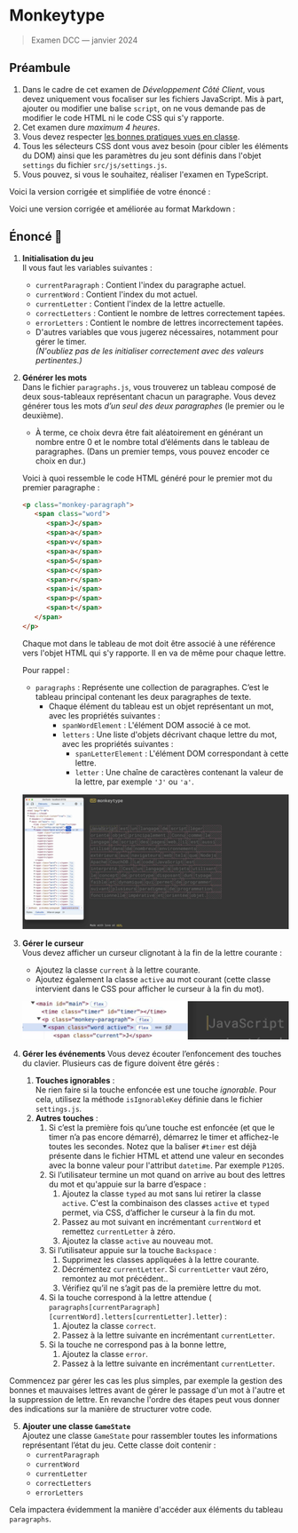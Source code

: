 # Monkeytype

> Examen DCC — janvier 2024

## Préambule

1. Dans le cadre de cet examen de *Développement Côté Client*, vous devez uniquement vous focaliser sur les fichiers
   JavaScript. Mis à part, ajouter ou modifier une balise `script`, on ne vous demande pas de modifier le code HTML ni
   le code CSS qui s'y rapporte.
2. Cet examen dure *maximum 4 heures*.
3. Vous devez respecter [les bonnes pratiques vues en classe](https://github.com/hepl-dcc/dcc-guidelines).
4. Tous les sélecteurs CSS dont vous avez besoin (pour cibler les éléments du DOM) ainsi que les paramètres du jeu sont
   définis dans l'objet `settings` du fichier `src/js/settings.js`.
5. Vous pouvez, si vous le souhaitez, réaliser l'examen en TypeScript.

Voici la version corrigée et simplifiée de votre énoncé :

Voici une version corrigée et améliorée au format Markdown :

## Énoncé 🎯

1. **Initialisation du jeu**  
   Il vous faut les variables suivantes :
    * `currentParagraph` : Contient l'index du paragraphe actuel.
    * `currentWord` : Contient l'index du mot actuel.
    * `currentLetter` : Contient l'index de la lettre actuelle.
    * `correctLetters` : Contient le nombre de lettres correctement tapées.
    * `errorLetters` : Contient le nombre de lettres incorrectement tapées.
    * D'autres variables que vous jugerez nécessaires, notamment pour gérer le timer.  
      *(N'oubliez pas de les initialiser correctement avec des valeurs pertinentes.)*

2. **Générer les mots**  
   Dans le fichier `paragraphs.js`, vous trouverez un tableau composé de deux sous-tableaux représentant chacun un
paragraphe. Vous devez générer tous les mots *d’un seul des deux paragraphes* (le premier ou le deuxième).
    * À terme, ce choix devra être fait aléatoirement en générant un nombre entre 0 et le nombre total d’éléments dans le tableau de paragraphes. (Dans un premier temps, vous pouvez encoder ce choix en dur.)

   Voici à quoi ressemble le code HTML généré pour le premier mot du premier paragraphe :
   ```html
   <p class="monkey-paragraph">
      <span class="word">
         <span>J</span>
         <span>a</span>
         <span>v</span>
         <span>a</span>
         <span>S</span>
         <span>c</span>
         <span>r</span>
         <span>i</span>
         <span>p</span>
         <span>t</span>
      </span>
   </p>
   ```
   Chaque mot dans le tableau de mot doit être associé à une référence vers l'objet HTML qui s'y rapporte. Il en va de même pour chaque lettre.

   Pour rappel :
    * `paragraphs` : Représente une collection de paragraphes. C’est le tableau principal contenant les deux paragraphes de texte.
        * Chaque élément du tableau est un objet représentant un mot, avec les propriétés suivantes :
            * `spanWordElement` : L'élément DOM associé à ce mot.
            * `letters` : Une liste d'objets décrivant chaque lettre du mot, avec les propriétés suivantes :
                * `spanLetterElement` : L'élément DOM correspondant à cette lettre.
                * `letter` : Une chaîne de caractères contenant la valeur de la lettre, par exemple `'J'` ou `'a'`.

   ![Code HTML après la génération des mots](img/generateWordElements.jpg)
   
3. **Gérer le curseur**  
   Vous devez afficher un curseur clignotant à la fin de la lettre courante :
    * Ajoutez la classe `current` à la lettre courante.
    * Ajoutez également la classe `active` au mot courant (cette classe intervient dans le CSS pour afficher le curseur
      à la fin du mot).

   ![Afficher le curseur.](img/displayCursor.jpg)
   
4. **Gérer les événements**
   Vous devez écouter l’enfoncement des touches du clavier. Plusieurs cas de figure doivent être gérés :
    1. **Touches ignorables** :  
       Ne rien faire si la touche enfoncée est une touche *ignorable*. Pour cela, utilisez la méthode `isIgnorableKey`
       définie dans le fichier `settings.js`.
    2. **Autres touches** :
        1. Si c’est la première fois qu’une touche est enfoncée (et que le timer n’a pas encore démarré), démarrez le timer et affichez-le toutes les secondes. Notez que la baliser `#timer` est déjà présente dans le fichier HTML et attend une valeur en secondes avec la bonne valeur pour l'attribut `datetime`. Par exemple `P120S`.  
        2. Si l’utilisateur termine un mot quand on arrive au bout des lettres du mot et qu'appuie sur la barre
           d’espace :
            1. Ajoutez la classe `typed` au mot sans lui retirer la classe `active`. C'est la combinaison des classes
              `active` et `typed` permet, via CSS, d’afficher le curseur à la fin du mot.
            2. Passez au mot suivant en incrémentant `currentWord` et remettez `currentLetter` à zéro.
            3. Ajoutez la classe `active` au nouveau mot.
        3. Si l’utilisateur appuie sur la touche `Backspace` :
            1. Supprimez les classes appliquées à la lettre courante.
            2. Décrémentez `currentLetter`. Si `currentLetter` vaut zéro, remontez au mot précédent..
            3. Vérifiez qu’il ne s’agit pas de la première lettre du mot. 
        4. Si la touche correspond à la lettre attendue (
           `paragraphs[currentParagraph][currentWord].letters[currentLetter].letter`) :
            1. Ajoutez la classe `correct`.
            2. Passez à la lettre suivante en incrémentant `currentLetter`.
        5. Si la touche ne correspond pas à la bonne lettre,
            1. Ajoutez la classe `error`.
            2. Passez à la lettre suivante en incrémentant `currentLetter`.

Commencez par gérer les cas les plus simples, par exemple la gestion des bonnes et mauvaises lettres avant de gérer le passage d'un mot à l'autre et la suppression de lettre. En revanche l'ordre des étapes peut vous donner des indications sur la manière de structurer votre code.

5. **Ajouter une classe `GameState`**  
   Ajoutez une classe `GameState` pour rassembler toutes les informations représentant l’état du jeu. Cette classe doit
   contenir :
    * `currentParagraph`
    * `currentWord`
    * `currentLetter`
    * `correctLetters`
    * `errorLetters`

Cela impactera évidemment la manière d'accéder aux éléments du tableau `paragraphs`.


